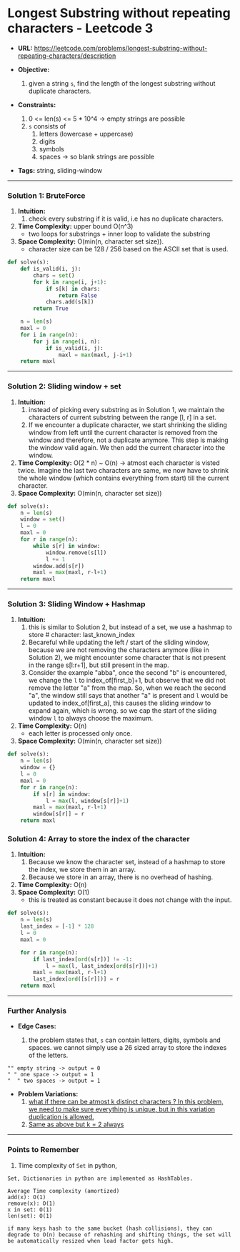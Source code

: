 # Longest Substring without repeating characters - Leetcode 3

- **URL:** https://leetcode.com/problems/longest-substring-without-repeating-characters/description

- **Objective:**

  1. given a string `s`, find the length of the longest substring without duplicate characters.

- **Constraints:**

  1. 0 <= len(s) <= 5 * 10^4 -> empty strings are possible
  2. `s` consists of
        1. letters (lowercase + uppercase)
        2. digits 
        3. symbols 
        4. spaces -> so blank strings are possible

- **Tags:** string, sliding-window

---

### Solution 1: BruteForce

1.  **Intuition:**
    1. check every substring if it is valid, i.e has no duplicate characters. 
2.  **Time Complexity:** upper bound O(n^3)
    - two loops for substrings + inner loop to validate the substring
3.  **Space Complexity:** O(min(n, character set size)). 
    - character size can be 128 / 256 based on the ASCII set that is used.

```python
def solve(s):
    def is_valid(i, j):
        chars = set()
        for k in range(i, j+1):
            if s[k] in chars:
                return False
            chars.add(s[k])
        return True

    n = len(s)
    maxl = 0
    for i in range(n):
        for j in range(i, n):
            if is_valid(i, j):
                maxl = max(maxl, j-i+1)
    return maxl
```

---

### Solution 2: Sliding window + set

1.  **Intuition:**
    1. instead of picking every substring as in Solution 1, we maintain the characters of current substring between the range [l, r] in a set.
    2. If we encounter a duplicate character, we start shrinking the sliding window from left until the current character is removed from the window and therefore, not a duplicate anymore. This step is making the window valid again. We then add the current character into the window.
2.  **Time Complexity:** O(2 * n) ~ O(n) -> atmost each character is visted twice. Imagine the last two characters are same, we now have to shrink the whole window (which contains everything from start) till the current character.
3.  **Space Complexity:** O(min(n, character set size))

```python
def solve(s):
    n = len(s)
    window = set()
    l = 0
    maxl = 0
    for r in range(n):
        while s[r] in window:
            window.remove(s[l])
            l += 1
        window.add(s[r])
        maxl = max(maxl, r-l+1)
    return maxl
```

---

### Solution 3: Sliding Window + Hashmap

1.  **Intuition:**
    1. this is similar to Solution 2, but instead of a set, we use a hashmap to store # character: last_known_index
    2. Becareful while updating the left / start of the sliding window, because we are not removing the characters anymore (like in Solution 2), we might encounter some character that is not present in the range s[l:r+1], but still present in the map. 
    3. Consider the example "abba", once the second "b" is encountered, we change the `l` to index_of[first_b]+1, but observe that we did not remove the letter "a" from the map. So, when we reach the second "a", the window still says that another "a" is present and `l` would be updated to index_of[first_a], this causes the sliding window to expand again, which is wrong. so we cap the start of the sliding window `l` to always choose the maximum.  
2.  **Time Complexity:** O(n)
    - each letter is processed only once.
3.  **Space Complexity:** O(min(n, character set size))

```python
def solve(s):
    n = len(s)
    window = {}
    l = 0
    maxl = 0
    for r in range(n):
        if s[r] in window:
            l = max(l, window[s[r]]+1)
        maxl = max(maxl, r-l+1)
        window[s[r]] = r
    return maxl
```

### Solution 4: Array to store the index of the character

1.  **Intuition:**
    1. Because we know the character set, instead of a hashmap to store the index, we store them in an array.
    2. Because we store in an array, there is no overhead of hashing.
2.  **Time Complexity:** O(n)
3.  **Space Complexity:** O(1) 
    - this is treated as constant because it does not change with the input. 
```python
def solve(s):
    n = len(s)
    last_index = [-1] * 128
    l = 0
    maxl = 0

    for r in range(n):
        if last_index[ord(s[r])] != -1:
            l = max(l, last_index[ord(s[r])]+1)
        maxl = max(maxl, r-l+1)
        last_index[ord([s[r]])] = r
    return maxl
```

---

### Further Analysis

- **Edge Cases:**

  1.  the problem states that, `s` can contain letters, digits, symbols and spaces. we cannot simply use a 26 sized array to store the indexes of the letters.
```
"" empty string -> output = 0 
" " one space -> output = 1
"  " two spaces -> output = 1
```

- **Problem Variations:**
  1. [what if there can be atmost k distinct characters ? In this problem, we need to make sure everything is unique, but in this variation duplication is allowed.](https://leetcode.com/problems/longest-substring-with-at-most-k-distinct-characters/description/)
  2. [Same as above but k = 2 always](https://leetcode.com/problems/longest-substring-with-at-most-two-distinct-characters/description/)

---

### Points to Remember

1. Time complexity of `Set` in python, 
```
Set, Dictionaries in python are implemented as HashTables.

Average Time complexity (amortized)
add(x): O(1)
remove(x): O(1)
x in set: O(1)
len(set): O(1)

if many keys hash to the same bucket (hash collisions), they can degrade to O(n) because of rehashing and shifting things, the set will be automatically resized when load factor gets high.
```
